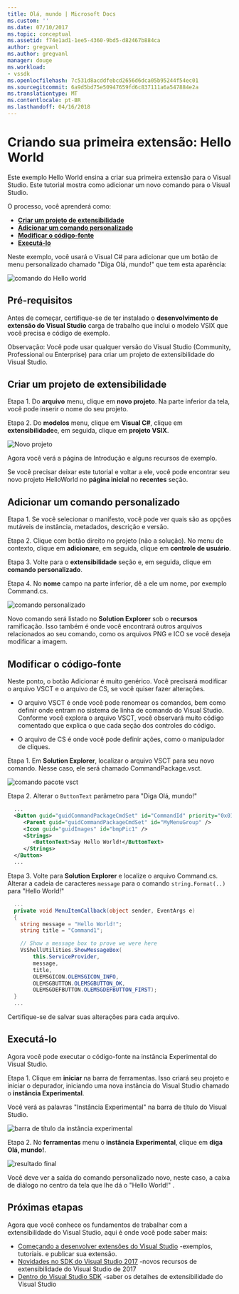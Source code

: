 ```yaml
---
title: Olá, mundo | Microsoft Docs
ms.custom: ''
ms.date: 07/10/2017
ms.topic: conceptual
ms.assetid: f74e1ad1-1ee5-4360-9bd5-d82467b884ca
author: gregvanl
ms.author: gregvanl
manager: douge
ms.workload:
- vssdk
ms.openlocfilehash: 7c531d8acddfebcd2656d6dca05b95244f54ec01
ms.sourcegitcommit: 6a9d5bd75e50947659fd6c837111a6a547884e2a
ms.translationtype: MT
ms.contentlocale: pt-BR
ms.lasthandoff: 04/16/2018
---
```

# <a name="creating-your-first-extension-hello-world"></a>Criando sua primeira extensão: Hello World

Este exemplo Hello World ensina a criar sua primeira extensão para o Visual Studio. Este tutorial mostra como adicionar um novo comando para o Visual Studio.

O processo, você aprenderá como:

* **[Criar um projeto de extensibilidade](#create-an-extensibility-project)**
* **[Adicionar um comando personalizado](#add-a-custom-command)**
* **[Modificar o código-fonte](#modify-the-source-code)**
* **[Executá-lo](#run-it)**

Neste exemplo, você usará o Visual C# para adicionar que um botão de menu personalizado chamado "Diga Olá, mundo!" que tem esta aparência:

![comando do Hello world](media/hello-world-say-hello-world.png)

## <a name="prerequisites"></a>Pré-requisitos

Antes de começar, certifique-se de ter instalado o **desenvolvimento de extensão do Visual Studio** carga de trabalho que inclui o modelo VSIX que você precisa e código de exemplo.

Observação: Você pode usar qualquer versão do Visual Studio (Community, Professional ou Enterprise) para criar um projeto de extensibilidade do Visual Studio.

## <a name="create-an-extensibility-project"></a>Criar um projeto de extensibilidade

Etapa 1. Do **arquivo** menu, clique em **novo projeto**. Na parte inferior da tela, você pode inserir o nome do seu projeto.

Etapa 2. Do **modelos** menu, clique em **Visual C#**, clique em **extensibilidade**e, em seguida, clique em **projeto VSIX**.

![Novo projeto](media/hello-world-new-project.png)

Agora você verá a página de Introdução e alguns recursos de exemplo.

Se você precisar deixar este tutorial e voltar a ele, você pode encontrar seu novo projeto HelloWorld no **página inicial** no **recentes** seção.

## <a name="add-a-custom-command"></a>Adicionar um comando personalizado

Etapa 1. Se você selecionar o manifesto, você pode ver quais são as opções mutáveis de instância, metadados, descrição e versão.

Etapa 2. Clique com botão direito no projeto (não a solução). No menu de contexto, clique em **adicionar**e, em seguida, clique em **controle de usuário**.

Etapa 3. Volte para o **extensibilidade** seção e, em seguida, clique em **comando personalizado**.

Etapa 4. No **nome** campo na parte inferior, dê a ele um nome, por exemplo Command.cs.

![comando personalizado](media/hello-world-custom-command.png)

Novo comando será listado no **Solution Explorer** sob o **recursos** ramificação. Isso também é onde você encontrará outros arquivos relacionados ao seu comando, como os arquivos PNG e ICO se você deseja modificar a imagem.

## <a name="modify-the-source-code"></a>Modificar o código-fonte

Neste ponto, o botão Adicionar é muito genérico. Você precisará modificar o arquivo VSCT e o arquivo de CS, se você quiser fazer alterações.

* O arquivo VSCT é onde você pode renomear os comandos, bem como definir onde entram no sistema de linha de comando do Visual Studio. Conforme você explora o arquivo VSCT, você observará muito código comentado que explica o que cada seção dos controles do código.

* O arquivo de CS é onde você pode definir ações, como o manipulador de cliques.

Etapa 1. Em **Solution Explorer**, localizar o arquivo VSCT para seu novo comando. Nesse caso, ele será chamado CommandPackage.vsct.

![comando pacote vsct](media/hello-world-command-package-vsct.png)

Etapa 2. Alterar o `ButtonText` parâmetro para "Diga Olá, mundo!"

```xml
  ...
  <Button guid="guidCommandPackageCmdSet" id="CommandId" priority="0x0100" type="Button">
     <Parent guid="guidCommandPackageCmdSet" id="MyMenuGroup" />
     <Icon guid="guidImages" id="bmpPic1" />
     <Strings>
        <ButtonText>Say Hello World!</ButtonText>
     </Strings>
  </Button>
  ...
```

Etapa 3. Volte para **Solution Explorer** e localize o arquivo Command.cs. Alterar a cadeia de caracteres `message` para o comando `string.Format(..)` para "Hello World!"

```csharp
  ...
  private void MenuItemCallback(object sender, EventArgs e)
  {
    string message = "Hello World!";
    string title = "Command1";

    // Show a message box to prove we were here
    VsShellUtilities.ShowMessageBox(
        this.ServiceProvider,
        message,
        title,
        OLEMSGICON.OLEMSGICON_INFO,
        OLEMSGBUTTON.OLEMSGBUTTON_OK,
        OLEMSGDEFBUTTON.OLEMSGDEFBUTTON_FIRST);
  }
  ...
```

Certifique-se de salvar suas alterações para cada arquivo.

## <a name="run-it"></a>Executá-lo

Agora você pode executar o código-fonte na instância Experimental do Visual Studio.

Etapa 1. Clique em **iniciar** na barra de ferramentas. Isso criará seu projeto e iniciar o depurador, iniciando uma nova instância do Visual Studio chamado o **instância Experimental**.

Você verá as palavras "Instância Experimental" na barra de título do Visual Studio.

![barra de título da instância experimental](media/hello-world-exp-instance.png)

Etapa 2. No **ferramentas** menu o **instância Experimental**, clique em **diga Olá, mundo!**.

![resultado final](media/hello-world-final-result.png)

Você deve ver a saída do comando personalizado novo, neste caso, a caixa de diálogo no centro da tela que lhe dá o "Hello World!" .

## <a name="next-steps"></a>Próximas etapas

Agora que você conhece os fundamentos de trabalhar com a extensibilidade do Visual Studio, aqui é onde você pode saber mais:

* [Começando a desenvolver extensões do Visual Studio](starting-to-develop-visual-studio-extensions.md) -exemplos, tutoriais. e publicar sua extensão.
* [Novidades no SDK do Visual Studio 2017](what-s-new-in-the-visual-studio-2017-sdk.md) -novos recursos de extensibilidade do Visual Studio de 2017
* [Dentro do Visual Studio SDK](internals/inside-the-visual-studio-sdk.md) -saber os detalhes de extensibilidade do Visual Studio